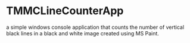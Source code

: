 # TMMCLineCounterApp
a simple windows console application that counts the number of vertical black lines in a black and white image created using MS Paint.
